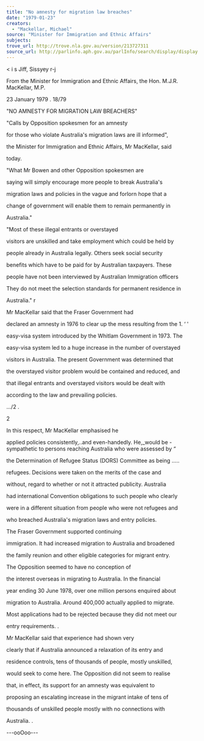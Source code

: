 ```yaml
---
title: "No amnesty for migration law breaches"
date: "1979-01-23"
creators:
  - "Mackellar, Michael"
source: "Minister for Immigration and Ethnic Affairs"
subjects:
trove_url: http://trove.nla.gov.au/version/213727311
source_url: http://parlinfo.aph.gov.au/parlInfo/search/display/display.w3p;query=Id%3A%22media/pressrel/HPR08004536%22
---
```


 < i  s Jiff, Sissyey r-j

 From the Minister for Immigration and Ethnic Affairs, the Hon. M.J.R. MacKellar, M.P.

 23 January 1979 .  18/79

 "NO AMNESTY FOR MIGRATION LAW BREACHERS"

 "Calls by Opposition spokesmen for an amnesty 

 for those who violate Australia's migration laws are ill informed", 

 the Minister for Immigration and Ethnic Affairs, Mr MacKellar, said 

 today.

 "What Mr Bowen and other Opposition spokesmen are 

 saying will simply encourage more people to break Australia's 

 migration laws and policies in the vague and forlorn hope that a 

 change of government will enable them to remain permanently in 

 Australia."

 "Most of these illegal entrants or overstayed 

 visitors are unskilled and take employment which could be held by 

 people already in Australia legally. Others seek social security 

 benefits which have to be paid for by Australian taxpayers. These 

 people have not been interviewed by Australian Immigration officers 

 They do not meet the selection standards for permanent residence in 

 Australia." r

 Mr MacKellar said that the Fraser Government had

 declared an amnesty in 1976 to clear up the mess resulting from the  1.  ‘  '  

 easy-visa system introduced by the Whitlam Government in 1973. The

 easy-visa system led to a huge increase in the number of overstayed

 visitors in Australia. The present Government was determined that

 the overstayed visitor problem would be contained and reduced, and

 that illegal entrants and overstayed visitors would be dealt with

 according to the law and prevailing policies.

 .../2 .

 2

 In this respect, Mr MacKellar emphasised he 

 applied policies consistently,..and even-handedly. He,_would be -sympathetic to persons reaching Australia who were assessed by “

 the Determination of Refugee Status (DORS) Committee as being .....

 refugees. Decisions were taken on the merits of the case and 

 without, regard to whether or not it attracted publicity. Australia 

 had international Convention obligations to such people who clearly 

 were in a different situation from people who were not refugees and 

 who breached Australia's migration laws and entry policies.

 The Fraser Government supported continuing 

 immigration. It had increased migration to Australia and broadened 

 the family reunion and other eligible categories for migrant entry.

 The Opposition seemed to have no conception of 

 the interest overseas in migrating to Australia. In the financial 

 year ending 30 June 1978, over one million persons enquired about 

 migration to Australia. Around 400,000 actually applied to migrate. 

 Most applications had to be rejected because they did not meet our 

 entry requirements. .

 Mr MacKellar said that experience had shown very 

 clearly that if Australia announced a relaxation of its entry and 

 residence controls, tens of thousands of people, mostly unskilled, 

 would seek to come here. The Opposition did not seem to realise 

 that, in effect, its support for an amnesty was equivalent to 

 proposing an escalating increase in the migrant intake of tens of 

 thousands of unskilled people mostly with no connections with 

 Australia. .

 ---ooOoo---

